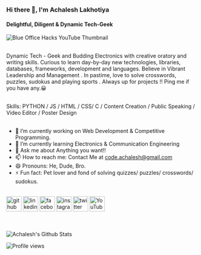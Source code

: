 ### Hi there 👋, I'm Achalesh Lakhotiya 
#### Delightful, Diligent & Dynamic Tech-Geek


![Blue Office Hacks YouTube Thumbnail](https://user-images.githubusercontent.com/57138750/98627514-70a6ff80-233a-11eb-9728-3c4c4190e61e.gif)
<br> <br>

Dynamic Tech - Geek and Budding Electronics with creative oratory and writing skills. Curious to learn day-by-day new technologies, libraries, databases, frameworks, development and languages. Believe in Vibrant Leadership and Management . In pastime, love to solve crosswords, puzzles, sudokus and playing sports . Always up for projects !! Ping me if you have any.😀 
<br> <br>

Skills:  PYTHON / JS / HTML / CSS/ C / Content Creation / Public Speaking / Video Editor / Poster Design 
<br> <br>

- 🔭 I’m currently working on Web Development & Competitive Programming. 
- 🌱 I’m currently learning Electronics & Communication Engineering 
- 💬 Ask me about Anything you want!! 
- 📫 How to reach me: Contact Me at code.achalesh@gmail.com 
- 😄 Pronouns: He, Dude, Bro. 
- ⚡ Fun fact: Pet lover and fond of solving quizzes/ puzzles/ crosswords/ sudokus. 
<br> <br>

[<img src='https://cdn.jsdelivr.net/npm/simple-icons@3.0.1/icons/github.svg' alt='github' height='40'>](https://github.com/achalesh27022003)  [<img src='https://cdn.jsdelivr.net/npm/simple-icons@3.0.1/icons/linkedin.svg' alt='linkedin' height='40'>](https://www.linkedin.com/in/achal2702/)  [<img src='https://cdn.jsdelivr.net/npm/simple-icons@3.0.1/icons/facebook.svg' alt='facebook' height='40'>](https://www.facebook.com/achalesh.lakhotiya.9)  [<img src='https://cdn.jsdelivr.net/npm/simple-icons@3.0.1/icons/instagram.svg' alt='instagram' height='40'>](https://www.instagram.com/achalesh_lakhotiya/)  [<img src='https://cdn.jsdelivr.net/npm/simple-icons@3.0.1/icons/twitter.svg' alt='twitter' height='40'>](https://twitter.com/AchaleshL)  [<img src='https://cdn.jsdelivr.net/npm/simple-icons@3.0.1/icons/youtube.svg' alt='YouTube' height='40'>](https://www.youtube.com/channel/UCY_CrMF7g2Z-0EQ7gmVey_w)  
<br><br>

![Achalesh's Github Stats](https://github-readme-stats.vercel.app/api?username=achalesh27022003&theme=chartreuse-dark&show_icons=true&hide_border=false&include_all_commits=true&show_owner=true&count_private=true&hide_rank=false&cache_seconds=86000)
<br>

![Profile views](https://gpvc.arturio.dev/achalesh27022003)  

